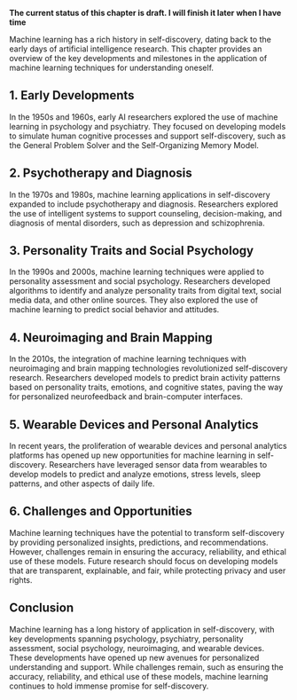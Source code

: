 **The current status of this chapter is draft. I will finish it later when I have time**

Machine learning has a rich history in self-discovery, dating back to the early days of artificial intelligence research. This chapter provides an overview of the key developments and milestones in the application of machine learning techniques for understanding oneself.

**1. Early Developments**
-------------------------

In the 1950s and 1960s, early AI researchers explored the use of machine learning in psychology and psychiatry. They focused on developing models to simulate human cognitive processes and support self-discovery, such as the General Problem Solver and the Self-Organizing Memory Model.

**2. Psychotherapy and Diagnosis**
----------------------------------

In the 1970s and 1980s, machine learning applications in self-discovery expanded to include psychotherapy and diagnosis. Researchers explored the use of intelligent systems to support counseling, decision-making, and diagnosis of mental disorders, such as depression and schizophrenia.

**3. Personality Traits and Social Psychology**
-----------------------------------------------

In the 1990s and 2000s, machine learning techniques were applied to personality assessment and social psychology. Researchers developed algorithms to identify and analyze personality traits from digital text, social media data, and other online sources. They also explored the use of machine learning to predict social behavior and attitudes.

**4. Neuroimaging and Brain Mapping**
-------------------------------------

In the 2010s, the integration of machine learning techniques with neuroimaging and brain mapping technologies revolutionized self-discovery research. Researchers developed models to predict brain activity patterns based on personality traits, emotions, and cognitive states, paving the way for personalized neurofeedback and brain-computer interfaces.

**5. Wearable Devices and Personal Analytics**
----------------------------------------------

In recent years, the proliferation of wearable devices and personal analytics platforms has opened up new opportunities for machine learning in self-discovery. Researchers have leveraged sensor data from wearables to develop models to predict and analyze emotions, stress levels, sleep patterns, and other aspects of daily life.

**6. Challenges and Opportunities**
-----------------------------------

Machine learning techniques have the potential to transform self-discovery by providing personalized insights, predictions, and recommendations. However, challenges remain in ensuring the accuracy, reliability, and ethical use of these models. Future research should focus on developing models that are transparent, explainable, and fair, while protecting privacy and user rights.

**Conclusion**
--------------

Machine learning has a long history of application in self-discovery, with key developments spanning psychology, psychiatry, personality assessment, social psychology, neuroimaging, and wearable devices. These developments have opened up new avenues for personalized understanding and support. While challenges remain, such as ensuring the accuracy, reliability, and ethical use of these models, machine learning continues to hold immense promise for self-discovery.
